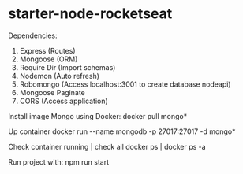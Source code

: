 # starter-node-rocketseat

Dependencies:
1. Express (Routes)
2. Mongoose (ORM)
3. Require Dir (Import schemas)
4. Nodemon (Auto refresh)
5. Robomongo (Access localhost:3001 to create database nodeapi)
6. Mongoose Paginate
7. CORS (Access application)

Install image Mongo using Docker:
docker pull mongo*

Up container
docker run --name mongodb -p 27017:27017 -d mongo*

Check container running | check all
docker ps | docker ps -a

Run project with:
npm run start
